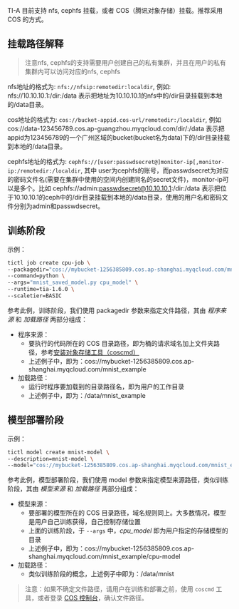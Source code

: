 TI-A 目前支持 nfs, cephfs 挂载，或者 COS（腾讯对象存储）挂载。推荐采用 COS 的方式。

## 挂载路径解释
> 注意nfs, cephfs的支持需要用户创建自己的私有集群，并且在用户的私有集群内可以访问对应的nfs, cephfs

nfs地址的格式为: `nfs://nfsip:remotedir:localdir`, 例如: nfs://10.10.10.1:/dir:/data 表示把地址为10.10.10.1的nfs中的/dir目录挂载到本地的/data目录。

cos地址的格式为: `cos://bucket-appid.cos-url/remotedir:/localdir`, 例如cos://data-123456789.cos.ap-guangzhou.myqcloud.com/dir/:/data 表示把appid为123456789的一个广州区域的bucket(bucket名为data)下的/dir目录挂载到本地的/data目录。

cephfs地址的格式为: `cephfs://[user:passwdsecret@]monitor-ip[,monitor-ip:/remotedir:/localdir`, 其中 user为cephfs的账号，而passwdsecret为对应的密码文件名(需要在集群中使用的空间内创建同名的secret文件)，monitor-ip可以是多个。比如 cephfs://admin:passwdsecret@10.10.10.1:/dir:/data 表示把位于10.10.10.1的ceph中的/dir目录挂载到本地的/data目录，使用的用户名和密码文件分别为admin和passwdsecret。

## 训练阶段

示例：

```bash
tictl job create cpu-job \
--packagedir="cos://mybucket-1256385809.cos.ap-shanghai.myqcloud.com/mnist_example:/data/mnist_example" \
--command=python \
--args="mnist_saved_model.py cpu_model" \
--runtime=tia-1.6.0 \
--scaletier=BASIC
```

参考此例，训练阶段，我们使用 packagedir 参数来指定文件路径，其由 *程序来源* 和 *加载路径* 两部分组成：

- 程序来源：
  - 要执行的代码所在的 COS 目录路径，即为桶的请求域名加上文件夹路径，参考[安装对象存储工具（coscmd）](#安装对象存储工具（coscmd）)
  - 上述例子中，即为：cos://mybucket-1256385809.cos.ap-shanghai.myqcloud.com/mnist_example
- 加载路径：
  - 运行时程序要加载到的目录路径名，即为用户的工作目录
  - 上述例子中，即为：/data/mnist_example

## 模型部署阶段

示例：

```bash
tictl model create mnist-model \
--description=mnist-model \
--model="cos://mybucket-1256385809.cos.ap-shanghai.myqcloud.com/mnist_example/cpu-model:/data/mnist"
```

参考此例，模型部署阶段，我们使用 model 参数来指定模型来源路径，类似训练阶段，其由 *模型来源* 和 *加载路径* 两部分组成：

- 模型来源：
  - 要部署的模型所在的 COS 目录路径，域名规则同上。大多数情况，模型是用户自己训练获得，自己控制存储位置
  - 上面的训练阶段，于 `--args` 中，*cpu_model* 即为用户指定的存储模型的目录
  - 上述例子中，即为：cos://mybucket-1256385809.cos.ap-shanghai.myqcloud.com/mnist_example/cpu-model
- 加载路径：
  - 类似训练阶段的概念，上述例子中即为：/data/mnist

> 注意：如果不确定文件路径，请用户在训练和部署之前，使用 `coscmd` 工具，或者登录 [COS 控制台](#https://console.cloud.tencent.com/cos)，确认文件路径。
